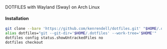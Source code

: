 DOTFILES with Wayland (Sway) on Arch Linux

#### Installation
``` sh
git clone --bare 'https://github.com/kenrendell/dotfiles.git' "$HOME/.dotfiles"
alias dotfiles="git --git-dir='$HOME/.dotfiles' --work-tree='$HOME'"
dotfiles config status.showUntrackedFiles no
dotfiles checkout
```

